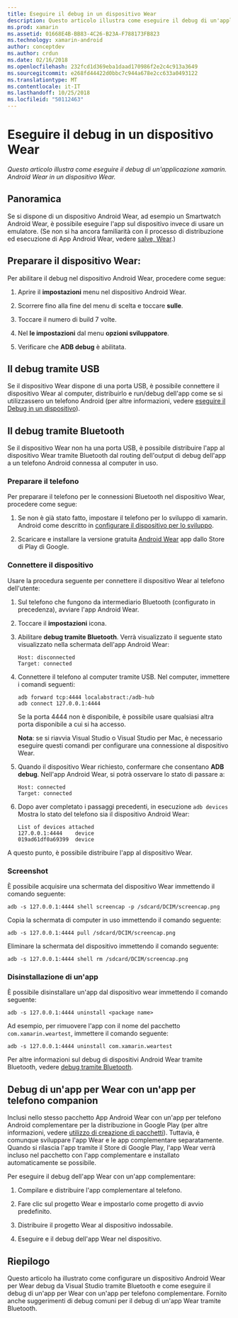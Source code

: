 ```yaml
---
title: Eseguire il debug in un dispositivo Wear
description: Questo articolo illustra come eseguire il debug di un'applicazione xamarin. Android Wear in un dispositivo Wear.
ms.prod: xamarin
ms.assetid: 01668E4B-BB83-4C26-B23A-F788173FB823
ms.technology: xamarin-android
author: conceptdev
ms.author: crdun
ms.date: 02/16/2018
ms.openlocfilehash: 232fcd1d369eba1daad170986f2e2c4c913a3649
ms.sourcegitcommit: e268fd44422d0bbc7c944a678e2cc633a0493122
ms.translationtype: MT
ms.contentlocale: it-IT
ms.lasthandoff: 10/25/2018
ms.locfileid: "50112463"
---
```

# <a name="debug-on-a-wear-device"></a>Eseguire il debug in un dispositivo Wear

_Questo articolo illustra come eseguire il debug di un'applicazione xamarin. Android Wear in un dispositivo Wear._


## <a name="overview"></a>Panoramica

Se si dispone di un dispositivo Android Wear, ad esempio un Smartwatch Android Wear, è possibile eseguire l'app sul dispositivo invece di usare un emulatore. (Se non si ha ancora familiarità con il processo di distribuzione ed esecuzione di App Android Wear, vedere [salve, Wear](~/android/wear/get-started/hello-wear.md).)

## <a name="prepare-the-wear-device"></a>Preparare il dispositivo Wear:

Per abilitare il debug nel dispositivo Android Wear, procedere come segue:

1.  Aprire il **impostazioni** menu nel dispositivo Android Wear.

2.  Scorrere fino alla fine del menu di scelta e toccare **sulle**.

3.  Toccare il numero di build 7 volte.

4.  Nel **le impostazioni** dal menu **opzioni sviluppatore**.

5.  Verificare che **ADB debug** è abilitata.


## <a name="debugging-over-usb"></a>Il debug tramite USB

Se il dispositivo Wear dispone di una porta USB, è possibile connettere il dispositivo Wear al computer, distribuirlo e run/debug dell'app come se si utilizzassero un telefono Android (per altre informazioni, vedere [eseguire il Debug in un dispositivo](~/android/deploy-test/debugging/debug-on-device.md)).


## <a name="debugging-over-bluetooth"></a>Il debug tramite Bluetooth

Se il dispositivo Wear non ha una porta USB, è possibile distribuire l'app al dispositivo Wear tramite Bluetooth dal routing dell'output di debug dell'app a un telefono Android connessa al computer in uso. 

### <a name="prepare-your-phone"></a>Preparare il telefono

Per preparare il telefono per le connessioni Bluetooth nel dispositivo Wear, procedere come segue: 

1.  Se non è già stato fatto, impostare il telefono per lo sviluppo di xamarin. Android come descritto in [configurare il dispositivo per lo sviluppo](~/android/get-started/installation/set-up-device-for-development.md).

2.  Scaricare e installare la versione gratuita [Android Wear](https://play.google.com/store/apps/details?id=com.google.android.wearable.app) app dallo Store di Play di Google.

### <a name="connect-the-device"></a>Connettere il dispositivo

Usare la procedura seguente per connettere il dispositivo Wear al telefono dell'utente:

1.  Sul telefono che fungono da intermediario Bluetooth (configurato in precedenza), avviare l'app Android Wear. 

2.  Toccare il **impostazioni** icona.

3.  Abilitare **debug tramite Bluetooth**. Verrà visualizzato il seguente stato visualizzato nella schermata dell'app Android Wear:

        Host: disconnected
        Target: connected

4.  Connettere il telefono al computer tramite USB. Nel computer, immettere i comandi seguenti:

    ```shell
    adb forward tcp:4444 localabstract:/adb-hub
    adb connect 127.0.0.1:4444
    ```

    Se la porta 4444 non è disponibile, è possibile usare qualsiasi altra porta disponibile a cui si ha accesso. 

    **Nota**: se si riavvia Visual Studio o Visual Studio per Mac, è necessario eseguire questi comandi per configurare una connessione al dispositivo Wear.

5.  Quando il dispositivo Wear richiesto, confermare che consentano **ADB debug**. Nell'app Android Wear, si potrà osservare lo stato di passare a:

        Host: connected
        Target: connected

6.  Dopo aver completato i passaggi precedenti, in esecuzione `adb devices` Mostra lo stato del telefono sia il dispositivo Android Wear:

        List of devices attached
        127.0.0.1:4444    device
        019ad61df0a69399  device

A questo punto, è possibile distribuire l'app al dispositivo Wear.

<a name="screenshots" />

### <a name="taking-screenshots"></a>Screenshot

È possibile acquisire una schermata del dispositivo Wear immettendo il comando seguente: 

```shell
adb -s 127.0.0.1:4444 shell screencap -p /sdcard/DCIM/screencap.png
```

Copia la schermata di computer in uso immettendo il comando seguente:

```shell
adb -s 127.0.0.1:4444 pull /sdcard/DCIM/screencap.png
```

Eliminare la schermata del dispositivo immettendo il comando seguente:

```shell
adb -s 127.0.0.1:4444 shell rm /sdcard/DCIM/screencap.png
```


### <a name="uninstalling-an-app"></a>Disinstallazione di un'app

È possibile disinstallare un'app dal dispositivo wear immettendo il comando seguente:

```shell
adb -s 127.0.0.1:4444 uninstall <package name>
```

Ad esempio, per rimuovere l'app con il nome del pacchetto `com.xamarin.weartest`, immettere il comando seguente:

```shell
adb -s 127.0.0.1:4444 uninstall com.xamarin.weartest
```

Per altre informazioni sul debug di dispositivi Android Wear tramite Bluetooth, vedere [debug tramite Bluetooth](https://developer.android.com/training/wearables/apps/bt-debugging.html).


## <a name="debugging-a-wear-app-with-a-companion-phone-app"></a>Debug di un'app per Wear con un'app per telefono companion

Inclusi nello stesso pacchetto App Android Wear con un'app per telefono Android complementare per la distribuzione in Google Play (per altre informazioni, vedere [utilizzo di creazione di pacchetti](~/android/wear/deploy-test/packaging.md)). Tuttavia, è comunque sviluppare l'app Wear e le app complementare separatamente. Quando si rilascia l'app tramite il Store di Google Play, l'app Wear verrà incluso nel pacchetto con l'app complementare e installato automaticamente se possibile.

Per eseguire il debug dell'app Wear con un'app complementare: 

1.  Compilare e distribuire l'app complementare al telefono.

2.  Fare clic sul progetto Wear e impostarlo come progetto di avvio predefinito.

3.  Distribuire il progetto Wear al dispositivo indossabile.

4.  Eseguire e il debug dell'app Wear nel dispositivo.

 
## <a name="summary"></a>Riepilogo

Questo articolo ha illustrato come configurare un dispositivo Android Wear per Wear debug da Visual Studio tramite Bluetooth e come eseguire il debug di un'app per Wear con un'app per telefono complementare. Fornito anche suggerimenti di debug comuni per il debug di un'app Wear tramite Bluetooth.
